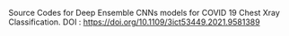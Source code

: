 Source Codes for Deep Ensemble CNNs models for COVID 19 Chest Xray Classification.
DOI : https://doi.org/10.1109/3ict53449.2021.9581389

